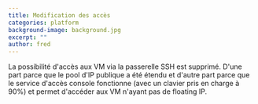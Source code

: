 ```yaml
---
title: Modification des accès
categories: platform
background-image: background.jpg
excerpt: ""
author: fred
---
```


La possibilité d'accès aux VM via la passerelle SSH est supprimé. D'une part parce que le pool d'IP publique a été étendu et d'autre part parce que le service d'accès console fonctionne (avec un clavier pris en charge à 90%) et permet d'accéder aux VM n'ayant pas de floating IP.